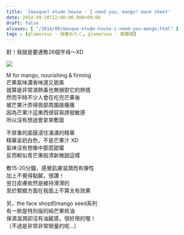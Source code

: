 ```yaml
---
title: '[masque] etude house - I need you, mango! mask sheet'
date: 2014-09-20T22:00:00.000+08:00
draft: false
aliases: [ "/2014/09/masque-etude-house-i-need-you-mango.html" ]
tags : [glamorous - 保養おたく, glamorous - 面膜魂]
---
```


對！我就是要連敷26個字母～XD  

![](/images/etudehousem.jpg)

M for mango, nourishing & firming  
芒果氣味濃香味道又甜美  
就算是非常濕熱毒也無損對它的熱情  
然而平時不少人會在吃完芒果後  
被芒果汁弄得唇部周圍痕癢癢  
因為芒果汁這東西很容易誘發敏感  
所以沒有想過會拿來敷面  
  
不厚重的面膜浸住滿滿的精華  
精華呈奶白色，不是芒果汁 XD  
氣味沒有想像中那麼甜蜜  
反而較似青芒果般清新微甜這樣  
  
敷15-20分鐘，感覺肌膚滋潤而有彈性  
加上不覺得黏膩，很讚！  
翌日皮膚依然是維持滑滑的  
至於緊緻方面在我面上不算太有效果  
  
另，the face shop的mango seed系列  
有一款是特別版的純芒果核油  
保濕滋潤卻沒有油膩感，很好用的喔！  
（不過是非常非常限量的呢...）
